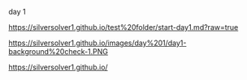
day 1

<https://silversolver1.github.io/test%20folder/start-day1.md?raw=true>

<https://silversolver1.github.io/images/day%201/day1-background%20check-1.PNG>

<https://silversolver1.github.io/>